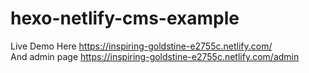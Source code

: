 # hexo-netlify-cms-example

Live Demo Here <https://inspiring-goldstine-e2755c.netlify.com/>   
And admin page <https://inspiring-goldstine-e2755c.netlify.com/admin>   
